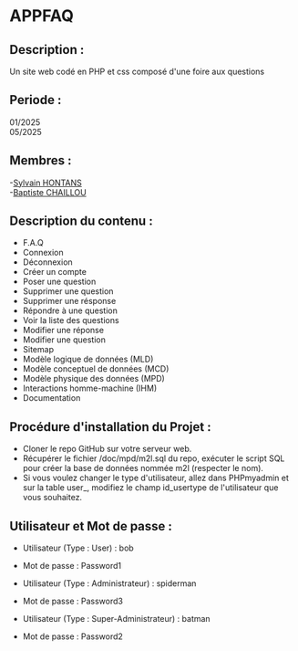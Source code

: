 # APPFAQ
## Description : 
Un site web codé en PHP et css composé d'une foire aux questions

## Periode : 
01/2025  
05/2025

## Membres : 
-[Sylvain HONTANS](https://github.com/Hontans)  
-[Baptiste CHAILLOU](https://github.com/FastAze)    

## Description du contenu : 
-  F.A.Q  
-  Connexion  
-  Déconnexion  
-  Créer un compte  
-  Poser une question  
-  Supprimer une question
-  Supprimer une résponse
-  Répondre à une question  
-  Voir la liste des questions  
-  Modifier une réponse
-  Modifier une question 
-  Sitemap  
-  Modèle logique de données (MLD)  
-  Modèle conceptuel de données (MCD)  
-  Modèle physique des données (MPD)  
-  Interactions homme-machine (IHM)  
-  Documentation
## Procédure d'installation du Projet : 
- Cloner le repo GitHub sur votre serveur web.
- Récupérer le fichier /doc/mpd/m2l.sql du repo, exécuter le script SQL pour créer la base de données nommée m2l (respecter le nom).
-  Si vous voulez changer le type d'utilisateur, allez dans PHPmyadmin et sur la table user_, modifiez le champ id_usertype de l'utilisateur que vous souhaitez.
## Utilisateur et Mot de passe : 
- Utilisateur (Type : User) : bob  
-  Mot de passe : Password1  

-  Utilisateur (Type : Administrateur) : spiderman  
-  Mot de passe : Password3

-  Utilisateur (Type : Super-Administrateur) : batman  
-  Mot de passe : Password2
